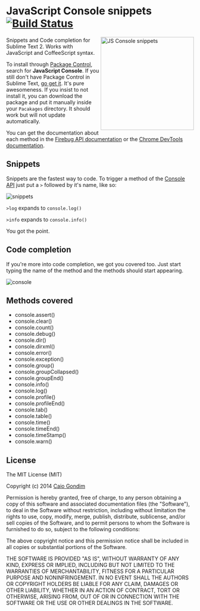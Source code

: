 # JavaScript Console snippets [![Build Status](https://secure.travis-ci.org/caiogondim/js-console-sublime-snippets.png?branch=master)](https://travis-ci.org/caiogondim/js-console-sublime-snippets)

<img src="https://raw.github.com/caiogondim/js-console-sublime-snippets/master/js-console-snippets-logo.png" alt="JS Console snippets" align="right" width="250" />

Snippets and Code completion for Sublime Text 2.
Works with JavaScript and CoffeeScript syntax.

To install through [Package Control](http://wbond.net/sublime_packages/package_control),
search for **JavaScript Console**. If you still don't have Package Control in Sublime Text, [go get it](http://wbond.net/sublime_packages/package_control/installation).
It's pure awesomeness. If you insist to not install it, you can download the package and
put it manually inside your `Pacakages` directory. It should work but will not update automatically.

You can get the documentation about each method in the [Firebug API documentation](http://getfirebug.com/wiki/index.php/Console_API)
or the [Chrome DevTools documentation](https://developers.google.com/chrome-developer-tools/docs/console).

## Snippets

Snippets are the fastest way to code.
To trigger a method of the [Console API](http://getfirebug.com/wiki/index.php/Console_API)
just put a `>` followed by it's name, like so:

![snippets](https://raw.github.com/caiogondim/js-console-sublime-snippets/master/snippets.gif)

`>log` expands to `console.log()`

`>info` expands to `console.info()`

You got the point.

## Code completion

If you're more into code completion, we got you covered too.
Just start typing the name of the method and the methods should start appearing.

![console](https://raw.github.com/caiogondim/js-console-sublime-snippets/master/console.png)

## Methods covered

- console.assert()
- console.clear()
- console.count()
- console.debug()
- console.dir()
- console.dirxml()
- console.error()
- console.exception()
- console.group()
- console.groupCollapsed()
- console.groupEnd()
- console.info()
- console.log()
- console.profile()
- console.profileEnd()
- console.tab()
- console.table()
- console.time()
- console.timeEnd()
- console.timeStamp()
- console.warn()

## License

The MIT License (MIT)

Copyright (c) 2014 [Caio Gondim](http://caiogondim.com)

Permission is hereby granted, free of charge, to any person obtaining a copy
of this software and associated documentation files (the "Software"), to deal
in the Software without restriction, including without limitation the rights
to use, copy, modify, merge, publish, distribute, sublicense, and/or sell
copies of the Software, and to permit persons to whom the Software is
furnished to do so, subject to the following conditions:

The above copyright notice and this permission notice shall be included in all
copies or substantial portions of the Software.

THE SOFTWARE IS PROVIDED "AS IS", WITHOUT WARRANTY OF ANY KIND, EXPRESS OR
IMPLIED, INCLUDING BUT NOT LIMITED TO THE WARRANTIES OF MERCHANTABILITY,
FITNESS FOR A PARTICULAR PURPOSE AND NONINFRINGEMENT. IN NO EVENT SHALL THE
AUTHORS OR COPYRIGHT HOLDERS BE LIABLE FOR ANY CLAIM, DAMAGES OR OTHER
LIABILITY, WHETHER IN AN ACTION OF CONTRACT, TORT OR OTHERWISE, ARISING FROM,
OUT OF OR IN CONNECTION WITH THE SOFTWARE OR THE USE OR OTHER DEALINGS IN THE
SOFTWARE.
